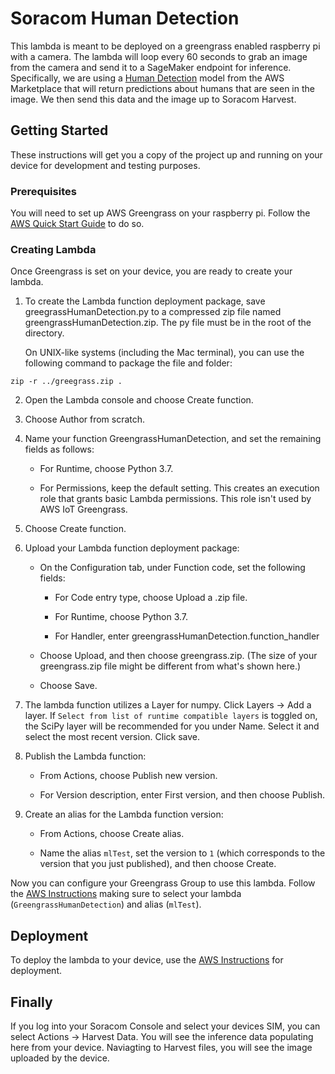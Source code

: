 # Soracom Human Detection

This lambda is meant to be deployed on a greengrass enabled raspberry pi with a camera. The lambda will loop every 60 seconds to grab an image from the camera and send it to a SageMaker endpoint for inference. Specifically, we are using a [Human Detection](https://aws.amazon.com/marketplace/pp/prodview-3dr4kos6pq5cq) model from the AWS Marketplace that will return predictions about humans that are seen in the image. We then send this data and the image up to Soracom Harvest. 

## Getting Started

These instructions will get you a copy of the project up and running on your device for development and testing purposes. 

### Prerequisites

You will need to set up AWS Greengrass on your raspberry pi. Follow the [AWS Quick Start Guide](https://docs.aws.amazon.com/greengrass/latest/developerguide/quick-start.html) to do so. 

### Creating Lambda

Once Greengrass is set on your device, you are ready to create your lambda.

1. To create the Lambda function deployment package, save greegrassHumanDetection.py to a compressed zip file named greengrassHumanDetection.zip. The py file must be in the root of the directory.

    On UNIX-like systems (including the Mac terminal), you can use the following command to package the file and folder:

```
zip -r ../greegrass.zip .
```

2. Open the Lambda console and choose Create function.

3. Choose Author from scratch.

4. Name your function GreengrassHumanDetection, and set the remaining fields as follows:

    * For Runtime, choose Python 3.7.

    * For Permissions, keep the default setting. This creates an execution role that grants basic Lambda permissions. This role isn't used by AWS IoT Greengrass.

5. Choose Create function.

6. Upload your Lambda function deployment package:

    * On the Configuration tab, under Function code, set the following fields:

        * For Code entry type, choose Upload a .zip file.

        * For Runtime, choose Python 3.7.

        * For Handler, enter greengrassHumanDetection.function_handler

    * Choose Upload, and then choose greengrass.zip. (The size of your greengrass.zip file might be different from what's shown here.)

    * Choose Save.

7. The lambda function utilizes a Layer for numpy. Click Layers -> Add a layer. If `Select from list of runtime compatible layers` is toggled on, the SciPy layer will be recommended for you under Name. Select it and select the most recent version. Click save. 

8. Publish the Lambda function:

    * From Actions, choose Publish new version.

    * For Version description, enter First version, and then choose Publish.

9. Create an alias for the Lambda function version:

    * From Actions, choose Create alias.

    * Name the alias `mlTest`, set the version to `1` (which corresponds to the version that you just published), and then choose Create.

Now you can configure your Greengrass Group to use this lambda. Follow the [AWS Instructions](https://docs.aws.amazon.com/greengrass/latest/developerguide/config-lambda.html) making sure to select your lambda (`GreengrassHumanDetection`) and alias (`mlTest`). 

## Deployment

To deploy the lambda to your device, use the [AWS Instructions](https://docs.aws.amazon.com/greengrass/latest/developerguide/configs-core.html) for deployment. 

## Finally

If you log into your Soracom Console and select your devices SIM, you can select Actions -> Harvest Data. You will see the inference data populating here from your device. Naviagting to Harvest files, you will see the image uploaded by the device. 
